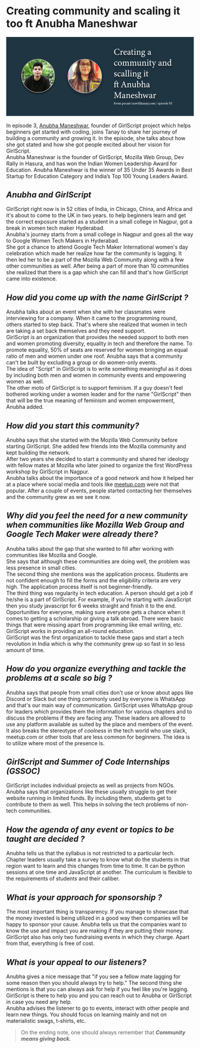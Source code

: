 # Creating community and scaling it too ft Anubha Maneshwar
![cover](./ep03cover.png)  

In episode 3, [Anubha Maneshwar](https://www.linkedin.com/in/anubhamane/), founder of GirlScript project which helps beginners get started with coding, joins Tanay to share her journey of building a community and growing it. In the episode, she talks about how she got stated and how she got people excited about her vision for GirlScript.  
Anubha Maneshwar is the founder of GirlScript, Mozilla Web Group, Dev Rally in Hasura, and has won the Indian Women Leadership Award for Education. Anubha Maneshwar is the winner of 35 Under 35 Awards in Best Startup for Education Category and India’s Top 100 Young Leaders Award.

## *Anubha and GirlScript*
GirlScript right now is in 52 cities of India, in Chicago, China, and Africa and it's about to come to the UK in two years.
to help beginners learn and get the correct exposure
started as a student in a small college in Nagpur, got a break in women tech maker Hyderabad.  
Anubha's journey starts from a small college in Nagpur and goes all the way to Google Women Tech Makers in Hyderabad.  
She got a chance to attend Google Tech Maker International women's day celebration which made her realize how far the community is lagging. It then led her to be a part of the Mozilla Web Community along with a few other communities as well. After being a part of more than 10 communities she realized that there is a gap which she can fill and that's how GirlScript came into existence.

## *How did you come up with the name GirlScript ?*
Anubha talks about an event when she with her classmates were interviewing for a company. When it came to the programming round, others started to step back. That's where she realized that women in tech are taking a set back themselves and they need support.  
GirlScript is an organization that provides the needed support to both men and women promoting diversity, equality in tech and therefore the name. To promote equality, 50% of seats are reserved for women bringing an equal ratio of men and women under one roof. Anubha says that a community can't be built by excluding a group or do women-only events.  
The idea of "Script" in GirlScript is to write something meaningful as it does by including both men and women in community events and empowering women as well.  
The other moto of GirlScript is to support feminism. If a guy doesn't feel bothered working under a women leader and for the name "GirlScript" then that will be the true meaning of feminism and women empowerment, Anubha added.

## *How did you start this community?*
Anubha says that she started with the Mozilla Web Community before starting GirlScript. She added few friends into the Mozilla community and kept building the network.  
After two years she decided to start a community and shared her ideology with fellow mates at Mozilla who later joined to organize the first WordPress workshop by GirlScript in Nagpur.  
Anubha talks about the importance of a good network and how it helped her at a place where social media and tools like [meetup.com](https://www.meetup.com) were not that popular. After a couple of events, people started contacting her themselves and the community grew as we see it now.

## *Why did you feel the need for a new community when communities like Mozilla Web Group and Google Tech Maker were already there?*
Anubha talks about the gap that she wanted to fill after working with communities like Mozilla and Google.  
She says that although these communities are doing well, the problem was less presence in small cities.  
The second thing she mentions was the application process. Students are not confident enough to fill the forms and the eligibility criteria are very high. The application process itself is not beginner-friendly.  
The third thing was regularity in tech education. A person should get a job if he/she is a part of GirlScript. For example, if you're starting with JavaScript then you study javascript for 6 weeks straight and finish it to the end.  
Opportunities for everyone, making sure everyone gets a chance when it comes to getting a scholarship or giving a talk abroad.
There were basic things that were missing apart from programming like email writing, etc. GirlScript works in providing an all-round education.  
GirlScript was the first organization to tackle these gaps and start a tech revolution in India which is why the community grew up so fast in so less amount of time.

## *How do you organize everything and tackle the problems at a scale so big ?*
Anubha says that people from small cities don't use or know about apps like Discord or Slack but one thing commonly used by everyone is WhatsApp and that's our main way of communication.
GirlScript uses WhatsApp group for leaders which provides them the information for various chapters and to discuss the problems if they are facing any. These leaders are allowed to use any platform available as suited by the place and members of the event.  
It also breaks the stereotype of *coolness* in the tech world who use slack, meetup.com or other tools that are less common for beginners. The idea is to utilize where most of the presence is.

## *GirlScript and Summer of Code Internships (GSSOC)*
GirlScript includes individual projects as well as projects from NGOs. Anubha says that organizations like these usually struggle to get their website running in limited funds. By including them, students get to contribute to them as well. This helps in solving the tech problems of non-tech communities.

## *How the agenda of any event or topics to be taught are decided ?*
Anubha tells us that the syllabus is not restricted to a particular tech. Chapter leaders usually take a survey to know what do the students in that region want to learn and this changes from time to time. It can be python sessions at one time and JavaScript at another. The curriculum is flexible to the requirements of students and their caliber.

## *What is your approach for sponsorship ?*
The most important thing is transparency. If you manage to showcase that the money invested is being utilized in a good way then companies will be happy to sponsor your cause. Anubha tells us that the companies want to know the use and impact you are making if they are putting their money.  
GirlScript also has only two fundraising events in which they charge. Apart from that, everything is free of cost.

## *What is your appeal to our listeners?*
Anubha gives a nice message that "if you see a fellow mate lagging for some reason then you should always try to help." The second thing she mentions is that you can always ask for help if you feel like you're lagging. GirlScript is there to help you and you can reach out to Anubha or GirlScript in case you need any help.  
Anubha advises the listener to go to events, interact with other people and learn new things. You should focus on learning mainly and not on materialistic swags, t-shirts, etc.   

>On the ending note, one should always remember that ***Community means giving back.***